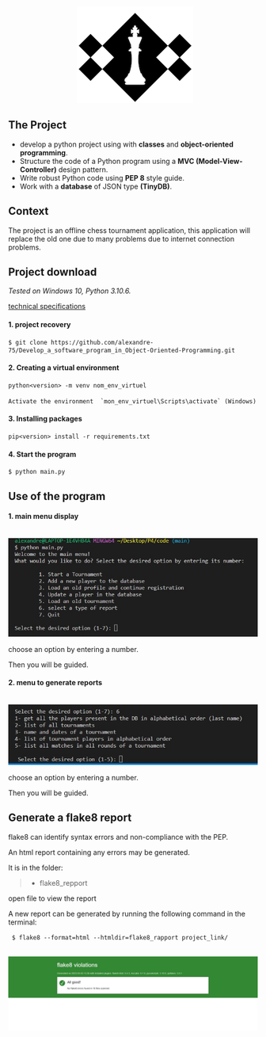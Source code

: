 <p align="center">
  <img src="picture\16007793690358_chess_club.png" alt="logo" />
</p>

## The Project

-  develop a python project using with <b>classes</b> and <b>object-oriented programming</b>.
- Structure the code of a Python program using a <b>MVC (Model-View-Controller)</b> design pattern.
- Write robust Python code using <b>PEP 8</b> style guide.
- Work with a <b>database</b> of JSON type <b>(TinyDB)</b>.

## Context

The project is an offline chess tournament application, 
this application will replace the old one due to many problems due to internet connection problems.

##  Project download

_Tested on Windows 10, Python 3.10.6._

[technical specifications](https://course.oc-static.com/projects/Python+FR/P4+-+D%C3%A9veloppez+un+programme+logiciel+en+utilisant+Python/Spe%CC%81cification+technique_De%CC%81veloppez+un+programme+logiciel+en+Python.pdf)

####  1. project recovery

    $ git clone https://github.com/alexandre-75/Develop_a_software_program_in_Object-Oriented-Programming.git

####  2. Creating a virtual environment

    python<version> -m venv nom_env_virtuel

    Activate the environment  `mon_env_virtuel\Scripts\activate` (Windows)

####  3. Installing packages
    pip<version> install -r requirements.txt
    
####  4. Start the program
    $ python main.py

## Use of the program
#### 1. main menu display
  <p>
  <img src="https://github.com/alexandre-75/Develop_a_software_program_in_Object-Oriented-Programming/blob/main/picture/Capture%20d%E2%80%99%C3%A9cran%202023-03-04%20180507.jpg?raw=true" alt="main menu" />
</p>
choose an option by entering a number.
  
Then you will be guided.
  
 #### 2. menu to generate reports
  <p>
  <img src="https://github.com/alexandre-75/Develop_a_software_program_in_Object-Oriented-Programming/blob/main/picture/Capture%20d%E2%80%99%C3%A9cran%202023-03-04%20180806.jpg?raw=true" alt="main menu" />
</p>
choose an option by entering a number.
  
Then you will be guided.

    
## Generate a flake8 report
    
flake8 can identify syntax errors and non-compliance with the PEP.

An html report containing any errors may be generated.

It is in the folder:

>- flake8_repport

open file <html> to view the report
 
A new report can be generated by running the following command in the terminal:

     $ flake8 --format=html --htmldir=flake8_rapport project_link/
  
  <p>
  <img src="https://github.com/alexandre-75/Develop_a_software_program_in_Object-Oriented-Programming/blob/main/picture/Capture%20d%E2%80%99%C3%A9cran%202023-03-03%20134012.jpg?raw=true" alt="main menu" />
</p>
  
